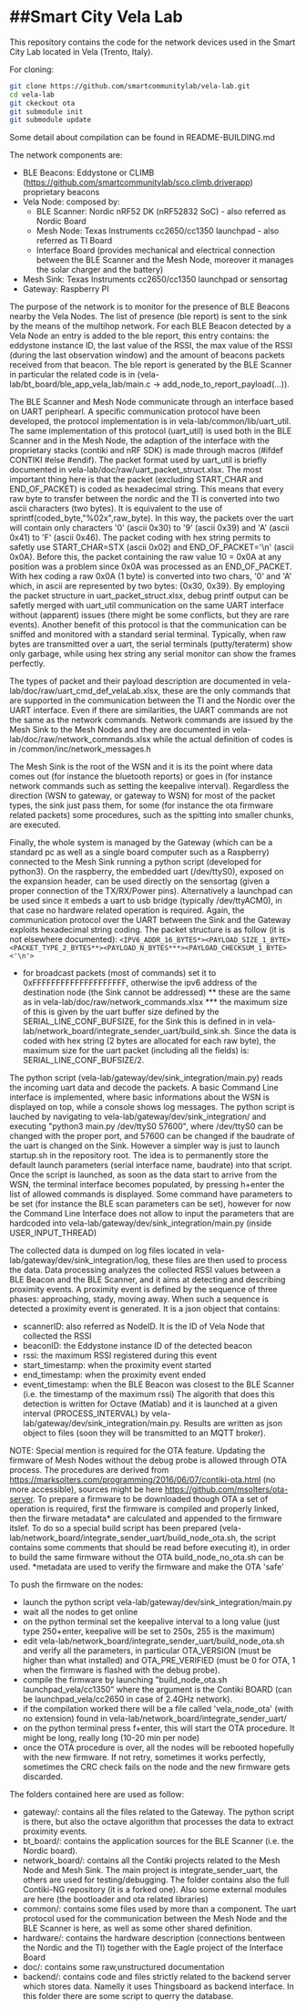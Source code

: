 ##Smart City Vela Lab
========================

This repository contains the code for the network devices used in the Smart City Lab located in Vela (Trento, Italy).

For cloning:
```bash
git clone https://github.com/smartcommunitylab/vela-lab.git
cd vela-lab
git ckeckout ota
git submodule init
git submodule update
```
Some detail about compilation can be found in README-BUILDING.md


The network components are:
- BLE Beacons: Eddystone or CLIMB (https://github.com/smartcommunitylab/sco.climb.driverapp) proprietary beacons
- Vela Node: composed by:
    - BLE Scanner: Nordic nRF52 DK (nRF52832 SoC) - also referred as Nordic Board
    - Mesh Node: Texas Instruments cc2650/cc1350 launchpad - also referred as TI Board
    - Interface Board (provides mechanical and electrical connection between the BLE Scanner and the Mesh Node, moreover it manages the solar charger and the battery)
- Mesh Sink: Texas Instruments cc2650/cc1350 launchpad or sensortag
- Gateway: Raspberry PI

The purpose of the network is to monitor for the presence of BLE Beacons nearby the Vela Nodes. The list of presence (ble report) is sent to the sink by the means of the multihop network.
For each BLE Beacon detected by a Vela Node an entry is added to the ble report, this entry contains: the eddystone instance ID, the last value of the RSSI, the max value of the RSSI (during the last observation window) and the amount of beacons packets received from that beacon.
The ble report is generated by the BLE Scanner in particular the related code is in (vela-lab/bt_board/ble_app_vela_lab/main.c -> add_node_to_report_payload(...)).

The BLE Scanner and Mesh Node communicate through an interface based on UART periphearl. A specific communication protocol have been developed, the protocol implementation is in vela-lab/common/lib/uart_util.
The same implementation of this protocol (uart_util) is used both in the BLE Scanner and in the Mesh Node, the adaption of the interface with the proprietary stacks (contiki and nRF SDK) is made through macros (#ifdef CONTIKI #else #endif).
The packet format used by uart_util is briefly documented in vela-lab/doc/raw/uart_packet_struct.xlsx. The most important thing here is that the packet (excluding START_CHAR and END_OF_PACKET) is coded as hexadecimal string.
This means that every raw byte to transfer between the nordic and the TI is converted into two ascii characters (two bytes). It is equivalent to the use of sprintf(coded_byte,"%02x",raw_byte). In this way, the packets over the uart will contain only characters '0' (ascii 0x30) to '9' (ascii 0x39) and 'A' (ascii 0x41)  to 'F' (ascii 0x46).
The packet coding with hex string permits to safetly use START_CHAR=STX (ascii 0x02) and END_OF_PACKET='\n' (ascii 0x0A). Before this, the packet containing the raw value 10 = 0x0A at any position was a problem since 0x0A was processed as an END_OF_PACKET.
With hex coding a raw 0x0A (1 byte) is converted into two chars, '0' and 'A' which, in ascii are represented by two bytes: {0x30, 0x39}.
By employing the packet structure in uart_packet_struct.xlsx, debug printf output can be safetly merged with uart_util communication on the same UART interface without (apparent) issues (there might be some conflicts, but they are rare events).
Another benefit of this protocol is that the communication can be sniffed and monitored with a standard serial terminal. Typically, when raw bytes are transmitted over a uart, the serial terminals (putty/teraterm) show only garbage, while using hex string any serial monitor can show the frames perfectly.

The types of packet and their payload description are documented in vela-lab/doc/raw/uart_cmd_def_velaLab.xlsx, these are the only commands that are supported in the communication between the TI and the Nordic over the UART interface. 
Even if there are similarities, the UART commands are not the same as the network commands. Network commands are issued by the Mesh Sink to the Mesh Nodes and they are documented in vela-lab/doc/raw/network_commands.xlsx while the actual definition of codes is in /common/inc/network_messages.h

The Mesh Sink is the root of the WSN and it is its the point where data comes out (for instance the bluetooth reports) or goes in (for instance network commands such as setting the keepalive interval).
Regardless the direction (WSN to gateway, or gateway to WSN) for most of the packet types, the sink just pass them, for some (for instance the ota firmware related packets) some procedures, such as the spitting into smaller chunks, are executed.

Finally, the whole system is managed by the Gateway (which can be a standard pc as well as a single board computer such as a Raspberry) connected to the Mesh Sink running a python script (developed for python3).
On the raspberry, the embedded uart (/dev/ttyS0), exposed on the expansion header, can be used directly on the sensortag (given a proper connection of the TX/RX/Power pins).
Alternatively a launchpad can be used since it embeds a uart to usb bridge (typically /dev/ttyACM0), in that case no hardware related operation is required.
Again, the communication protocol over the UART between the Sink and the Gateway exploits hexadecimal string coding. 
The packet structure is as follow (it is not elsewhere documented): `<IPV6_ADDR_16_BYTES*><PAYLOAD_SIZE_1_BYTE><PACKET_TYPE_2_BYTES**><PAYLOAD_N_BYTES***><PAYLOAD_CHECKSUM_1_BYTE><'\n'>`
* for broadcast packets (most of commands) set it to 0xFFFFFFFFFFFFFFFFFFFF, otherwise the ipv6 address of the destination node (the Sink cannot be addressed)
** these are the same as in vela-lab/doc/raw/network_commands.xlsx
*** the maximum size of this is given by the uart buffer size defined by the SERIAL_LINE_CONF_BUFSIZE, for the Sink this is defined in in vela-lab/network_board/integrate_sender_uart/build_sink.sh.
Since the data is coded with hex string (2 bytes are allocated for each raw byte), the maximum size for the uart packet (including all the fields) is:  SERIAL_LINE_CONF_BUFSIZE/2.

The python script (vela-lab/gateway/dev/sink_integration/main.py) reads the incoming uart data and decode the packets. A basic Command Line interface is implemented, where basic informations about the WSN is displayed on top, while a console shows log messages.
The python script is lauched by navigating to vela-lab/gateway/dev/sink_integration/ and executing "python3 main.py /dev/ttyS0 57600", where /dev/ttyS0 can be changed with the proper port, and 57600 can be changed if the baudrate of the uart is changed on the Sink. However a simpler way is just to launch startup.sh in the repository root. The idea is to permanently store the default launch parameters (serial interface name, baudrate) into that script.
Once the script is launched, as soon as the data start to arrive from the WSN, the terminal interface becomes populated, by pressing h+enter the list of allowed commands is displayed.
Some command have parameters to be set (for instance the BLE scan parameters can be set), however for now the Command Line Interface does not allow to input the parameters that are hardcoded into vela-lab/gateway/dev/sink_integration/main.py (inside USER_INPUT_THREAD)

The collected data is dumped on log files located in vela-lab/gateway/dev/sink_integration/log, these files are then used to process the data.
Data processing analyzes the collected RSSI values between a BLE Beacon and the BLE Scanner, and it aims at detecting and describing proximity events. A proximity event is defined by the sequence of three phases: approaching, stady, moving away.
When such a sequence is detected a proximity event is generated. It is a json object that contains: 
- scannerID: also referred as NodeID. It is the ID of Vela Node that collected the RSSI
- beaconID: the Eddystone instance ID of the detected beacon
- rssi: the maximum RSSI registered during this event
- start_timestamp: when the proximity event started
- end_timestamp: when the proximity event ended
- event_timestamp: when the BLE Beacon was closest to the BLE Scanner (i.e. the timestamp of the maximum rssi) 
The algorith that does this detection is written for Octave (Matlab) and it is launched at a given interval (PROCESS_INTERVAL) by vela-lab/gateway/dev/sink_integration/main.py.
Results are written as json object to files (soon they will be transmitted to an MQTT broker).

NOTE:
Special mention is required for the OTA feature. Updating the firmware of Mesh Nodes without the debug probe is allowed through OTA process. The procedures are derived from https://marksolters.com/programming/2016/06/07/contiki-ota.html (no more accessible), sources might be here https://github.com/msolters/ota-server.
To prepare a firmware to be downloaded though OTA a set of operation is required, first the firmware is compiled and properly linked, then the firware metadata* are calculated and appended to the firmware itslef.
To do so a special build script has been prepared (vela-lab/network_board/integrate_sender_uart/build_node_ota.sh, the script contains some comments that should be read before executing it), in order to build the same firmware without the OTA build_node_no_ota.sh can be used.
*metadata are used to verify the firmware and make the OTA 'safe'

To push the firmware on the nodes:
- launch the python script vela-lab/gateway/dev/sink_integration/main.py
- wait all the nodes to get online
- on the python terminal set the keepalive interval to a long value (just type 250+enter, keepalive will be set to 250s, 255 is the maximum)
- edit vela-lab/network_board/integrate_sender_uart/build_node_ota.sh and verify all the parameters, in particular OTA_VERSION (must be higher than what installed) and OTA_PRE_VERIFIED (must be 0 for OTA, 1 when the firmware is flashed with the debug probe).
- compile the firmware by launching "build_node_ota.sh launchpad_vela/cc1350" where the argument is the Contiki BOARD (can be launchpad_vela/cc2650 in case of 2.4GHz network).
- if the compilation worked there will be a file called 'vela_node_ota' (with no extension) found in vela-lab/network_board/integrate_sender_uart/
- on the python terminal press f+enter, this will start the OTA procedure. It might be long, really long (10-20 min per node)
- once the OTA procedure is over, all the nodes will be rebooted hopefully with the new firmware. If not retry, sometimes it works perfectly, sometimes the CRC check fails on the node and the new firmware gets discarded. 


The folders contained here are used as follow:
- gateway/: contains all the files related to the Gateway. The python script is there, but also the octave algorithm that processes the data to extract proximity events.
- bt_board/: contains the application sources for the BLE Scanner (i.e. the Nordic board).
- network_board/: contains all the Contiki projects related to the Mesh Node and Mesh Sink. The main project is integrate_sender_uart, the others are used for testing/debugging. The folder contains also the full Contiki-NG repository (it is a forked one). Also some external modules are here (the bootloader and ota related libraries)
- common/: contains some files used by more than a component. The uart protocol used for the communication between the Mesh Node and the BLE Scanner is here, as well as some other shared definition.
- hardware/: contains the hardware description (connections bentween the Nordic and the TI) together with the Eagle project of the Interface Board
- doc/: contains some raw,unstructured documentation
- backend/: contains code and files strictly related to the backend server which stores data. Namelly it uses Thingsboard as backend interface. In this folder there are some script to querry the database.

